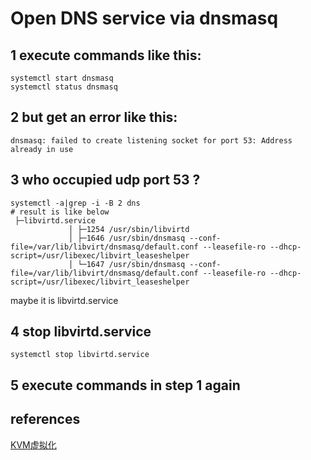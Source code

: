 
# Open DNS service via dnsmasq 

## 1 execute commands like this:
```shell
systemctl start dnsmasq
systemctl status dnsmasq
```

## 2 but get an error like this:

```
dnsmasq: failed to create listening socket for port 53: Address already in use
```
## 3 who occupied udp port 53 ?

```shell
systemctl -a|grep -i -B 2 dns
# result is like below
 ├─libvirtd.service
             │ ├─1254 /usr/sbin/libvirtd
             │ ├─1646 /usr/sbin/dnsmasq --conf-file=/var/lib/libvirt/dnsmasq/default.conf --leasefile-ro --dhcp-script=/usr/libexec/libvirt_leaseshelper
             │ └─1647 /usr/sbin/dnsmasq --conf-file=/var/lib/libvirt/dnsmasq/default.conf --leasefile-ro --dhcp-script=/usr/libexec/libvirt_leaseshelper
```
maybe it is libvirtd.service

## 4 stop libvirtd.service
```shell
systemctl stop libvirtd.service
```
## 5 execute commands in step 1 again





## references
[KVM虚拟化](https://www.cnblogs.com/wxx6925/p/15722289.html)
